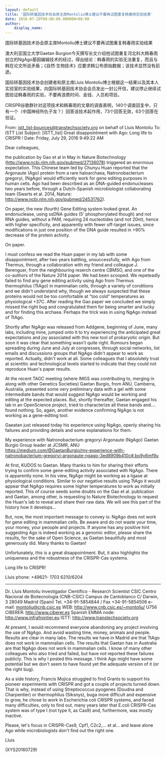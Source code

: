 ```yaml
---
layout: default
title: '国际转基因技术协会原主席Montoliu博士建议不要再试图重复韩春雨实验结果'
date: 2016-07-29T00:00:00.000000+08:00
author:
    display_name: 
---
```


国际转基因技术协会原主席Montoliu博士建议不要再试图重复韩春雨实验结果

澳大利亚国立大学Gaetan Burgion今天撰写长文介绍他试图重复河北科大韩春雨创立的NgAgo基因编辑技术的经过，得出结论：韩春雨的实验无法重复，而且与韩在论文所说矛盾；《自然·生物技术》应要求韩公布原始数据；该技术显然没有前途。

国际转基因技术协会创建者和原主席Lluis Montoliu博士根据这一结果以及其本人实验室的实验结果，向国际转基因技术协会会员发出一封公开信，建议停止继续试图验证韩春雨的实验，不要再浪费时间、金钱、人员和项目。

CRISPR谷歌群针对这项技术和韩春雨的文章的调查表明，140个调查回复中，只有一个（中国神经所仇子龙？）回答该技术起作用，73个回答无效，63个回答在验证。

From: istt_list-bounces@transtechsociety.org on behalf of Lluis Montoliu To: ISTT List Subject: [ISTT_list] Great disappointment with Ago: Long life to CRISPR ! Date: Friday, July 29, 2016 9:49:22 AM

Dear colleagues,

the publication by Gao et al in May in Nature Biotechnology (http://www.ncbi.nlm.nih.gov/pubmed/27136078) triggered an enormous expectation. This Chinese team led by Chunyu Huan reported that the Argonaute (Ago) protein from a rare haloarchaea, Natronobacterium gregoryi, (NgAgo) would efficiently work for gene editing purposes in human cells. Ago had been described as an DNA-guided endonucleases two years before, through a Dutch-Spanish microbiologist collaborating team (Swarts et al. 2014, Nature: http://www.ncbi.nlm.nih.gov/pubmed/24531762).

On paper, the new (fourth) Gene Editing system looked great. An endonuclease, using ssDNA guides (5' phosphorylated though) and not RNA guides, without a PAM, requiring 24 nucleotides (and not 20nt), hence with higher specificity, and apparently with fewer off-target issues, since modifications in just one position of the DNA guide resulted in >90% decrease of the protein activity.

On paper.

I must confess we read the Huan paper in my lab with some disappointment, after two years battling, unsuccessfully, with Ago from Thermus, through a collaboration with my friend and colleague J. Berenguer, from the neighbouring reserch centre CBMSO, and one of the co-authors of the Nature 2014 paper. We had been scooped. We repeteadly failed to find any gene editing activity using Ago from Thermus thermophilus (TtAgo) in mammalian cells, through a variety of conditions and we didn't understand why, though we always suspected that these proteins would not be too comfortable at "too cold" temperatures as physiological +37C. After reading the Gao paper we concluded we simply missed the right bug and congratulated them for being smarter and lucky and for finding this archaea. Perhaps the trick was in using NgAgo instead of TtAgo.

Shortly after NgAgo was released from Addgene, beginning of June, many labs, including mine, jumped onto it to try experiencing the anticipated great expectations and joy associated with this new tool of prokaryotic origin. But soon it was clear that something wasn't quite right. Rumours began spreading during June and July at congresses, through social networks, list emails and discussions groups that NgAgo didn't appear to work as reported. Actually, didn't work at all. Some colleagues that I absolutely trust at scientitic and technological levels started to indicate that they could not reproduce Huan's paper results.

At the recent TAGC meeting (where IMGS was contributing to, merging in along with other Genetics Societies) Gaetan Burgio, from ANU, Camberra, Australia, presented some very preliminary data with a gel with some intermediate bands that would suggest NgAgo would be working and editing at the expected places. But, shortly thereafter, Gaetan engaged his lab in an OpenScience project, tried to characterize all these bands and.... found nothing. So, again, another evidence confirming NgAgo is not working as a gene-editing tool.

Gaeatan just released today his experience using NgAgo, openly sharing his failures and providing details and some explanations for them.

My experience with Natronobacterium gregoryi Argonaute (NgAgo) Gaetan Burgio Group leader at JCSMR, ANU https://medium.com/@GaetanBurgio/my-experience-with-natronobacterium-gregoryi-argonaute-ngago-3ed8909b410c#.bo9y6mf9u

At first, KUDOS to Gaetan. Many thanks to him for sharing their efforts trying to confirm some gene-editing activity associated with NgAgo. There is apparently none. In his view, NgAgo might be working as a ligase at physiological conditions. Similar to our negative results using TtAgo it would appear that NgAgo requires some higher temperatures to work as initially reported. This of course seeds some doubts on the Gao et al. publication and Gaetan, among other, is requesting to Nature Biotechnology to request the Huan's lab to reveal and share their raw data. We will see this part of the history how it develops...

But, now, the most important message to convey is: NgAgo does not work for gene editing in mammalian cells. Be aware and do not waste your time, your money, your peoople and projects. If anyone has any positive hint suggesting Ago is indeed working as a genomic editor, please share the results, for the sake of Open Science, as Gaetan beautifully and most generously did. Many thanks to Gaetan!

Unfortunately, this is a great disappointment. But, it also highlights the uniqueness and the robustness of the CRISPR-Cas systems.

Long life to CRISPR!

Lluis phone: +49621- 1703 6210/6204

___________________________

Dr. Lluis Montoliu Investigador Cientifico - Research Scientist CSIC Centro Nacional de Biotecnologia (CNB-CSIC) Campus de Cantoblanco C/ Darwin, 3 28049 Madrid (Spain) Tel. +34-91-5854844  / Fax +34-91-5854506 e-mail: montoliu@cnb.csic.es WEB: http://www.cnb.csic.es/~montoliu/ U756 CIBERER: http://www.ciberer.es Spanish EMMA node: http://www.infrafrontier.eu ISTT: http://www.transtechsociety.org

At present, I would recommend everyone abandoning any project involving the use of NgAgo. And avoid wasting time, money, animals and people. Results are clear in many labs. The results we have in Madrid are that TtAgo does not work in mammalian cells. The results that Gaetan has in Australia are that NgAgo does not work in mammalian cells. I know of many other colleagues who also tried and failed, but have not reported these failures publicly. This is why I posted this message. I think Ago might have some potential but we don't seem to have found yet the adequate version of it (or the right bug).

As a side history, Francis Mojica struggled to find Grants to support his pioneer experiments with CRISPR and got a couple of projects turned down. That is why, instead of using Streptococcus pyogenes (Doudna and Charpentier) or thermophilus (Siksnys), buga more difficult and expensive to grow, he chose to work in Escherichia coli CRISPR systems, and faced many difficulties, only to find out, many years later that E.coli CRISPR-Cas system was of type I (not type II, as Cas9) and, furthermore, was mostly inactive.

Please, let's focus in CRISPR-Cas9, Cpf1, C2c2,... et al... and leave alone Ago while microbiologists don't find out the right one.

Lluis

(XYS20160729)

